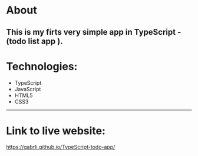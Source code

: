# About
This is my firts very simple app in TypeScript - (todo list app ). 
---
# Technologies:
- TypeScript
- JavaScript
- HTML5
- CSS3

---
  
# Link to live website:
https://gabrli.github.io/TypeScript-todo-app/
